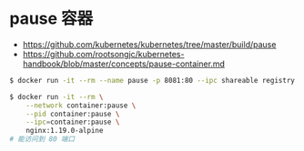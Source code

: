 # pause 容器

* https://github.com/kubernetes/kubernetes/tree/master/build/pause
* https://github.com/rootsongjc/kubernetes-handbook/blob/master/concepts/pause-container.md

```bash
$ docker run -it --rm --name pause -p 8081:80 --ipc shareable registry.cn-hangzhou.aliyuncs.com/google_containers/pause:3.2

$ docker run -it --rm \
    --network container:pause \
    --pid container:pause \
    --ipc=container:pause \
    nginx:1.19.0-alpine
# 能访问到 80 端口
```

